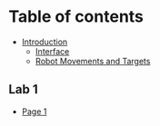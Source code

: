 # Table of contents

* [Introduction](README.md)
  * [Interface](introduction/interface.md)
  * [Robot Movements and Targets](introduction/robot-movements-and-targets.md)

## Lab 1

* [Page 1](lab-1/page-1.md)
